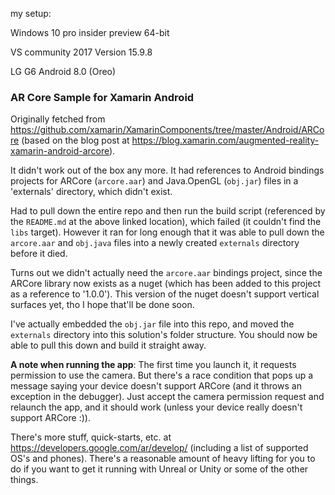 my setup:

Windows 10 pro insider preview 64-bit 

VS community 2017 Version 15.9.8

LG G6 Android 8.0 (Oreo)



### AR Core Sample for Xamarin Android

Originally fetched from https://github.com/xamarin/XamarinComponents/tree/master/Android/ARCore (based on the blog post at https://blog.xamarin.com/augmented-reality-xamarin-android-arcore). 

It didn't work out of the box any more. It had references to Android bindings projects for ARCore (`arcore.aar`) and Java.OpenGL (`obj.jar`) files in a 'externals' directory, which didn't exist.

Had to pull down the entire repo and then run the build script (referenced by the `README.md` at the above linked location), which failed (it couldn't find the `libs` target). However it ran for long enough that it was able to pull down the `arcore.aar` and `obj.java` files into a newly created `externals` directory before it died.

Turns out we didn't actually need the `arcore.aar` bindings project, since the ARCore library now exists as a nuget (which has been added to this project as a reference to '1.0.0'). This version of the nuget doesn't support vertical surfaces yet, tho I hope that'll be done soon.

I've actually embedded the `obj.jar` file into this repo, and moved the `externals` directory into this solution's folder structure. You should now be able to pull this down and build it straight away.

**A note when running the app**: The first time you launch it, it requests permission to use the camera. But there's a race condition that pops up a message saying your device doesn't support ARCore (and it throws an exception in the debugger). Just accept the camera permission request and relaunch the app, and it should work (unless your device really doesn't support ARCore :)).

There's more stuff, quick-starts, etc. at https://developers.google.com/ar/develop/ (including a list of supported OS's and phones). There's a reasonable amount of heavy lifting for you to do if you want to get it running with Unreal or Unity or some of the other things.

